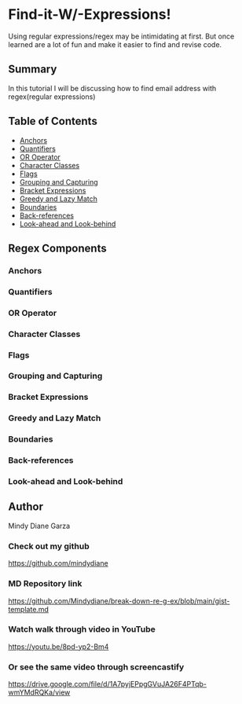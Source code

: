 # Find-it-W/-Expressions!

Using regular expressions/regex may be intimidating at first. But once learned are a lot of fun and make it easier to find and revise code.

## Summary

In this tutorial I will be discussing how to find email address with regex(regular expressions)

## Table of Contents

- [Anchors](#anchors)
- [Quantifiers](#quantifiers)
- [OR Operator](#or-operator)
- [Character Classes](#character-classes)
- [Flags](#flags)
- [Grouping and Capturing](#grouping-and-capturing)
- [Bracket Expressions](#bracket-expressions)
- [Greedy and Lazy Match](#greedy-and-lazy-match)
- [Boundaries](#boundaries)
- [Back-references](#back-references)
- [Look-ahead and Look-behind](#look-ahead-and-look-behind)

## Regex Components

### Anchors

### Quantifiers

### OR Operator

### Character Classes

### Flags

### Grouping and Capturing

### Bracket Expressions

### Greedy and Lazy Match

### Boundaries

### Back-references

### Look-ahead and Look-behind

## Author
Mindy Diane Garza

### Check out my github
https://github.com/mindydiane

### MD Repository link
https://github.com/Mindydiane/break-down-re-g-ex/blob/main/gist-template.md

### Watch walk through video in YouTube
https://youtu.be/8pd-yp2-Bm4

### Or see the same video through screencastify
https://drive.google.com/file/d/1A7pyjEPpgGVuJA26F4PTqb-wmYMdRQKa/view

